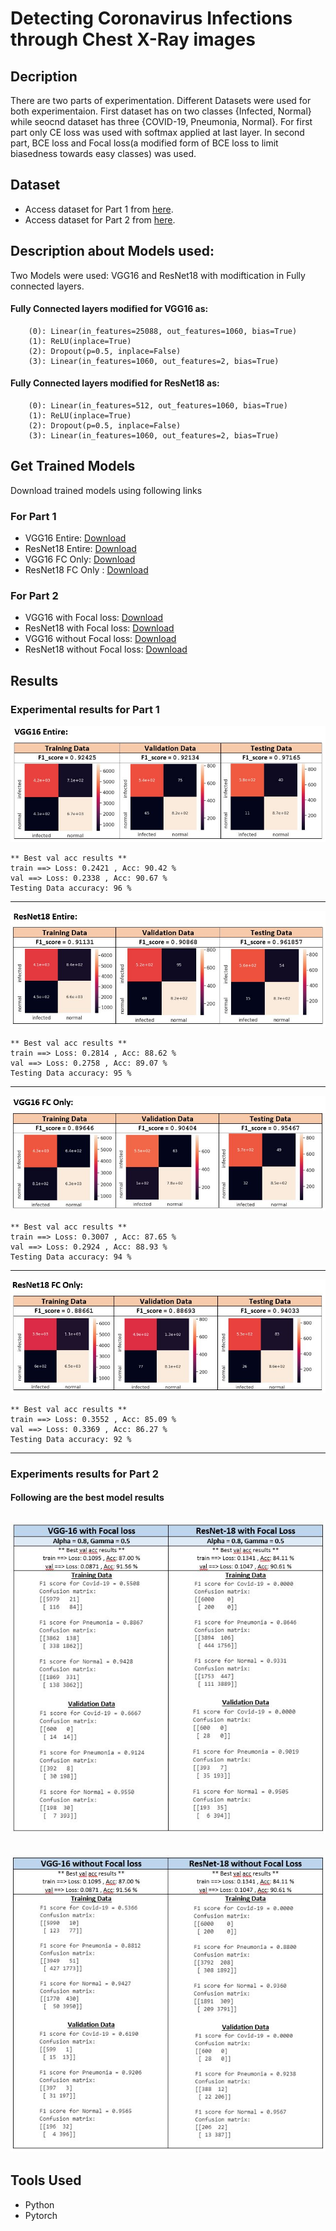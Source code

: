 # Detecting Coronavirus Infections through Chest X-Ray images

## Decription
There are two parts of experimentation. Different Datasets were used for both experimentaion. First dataset has on two classes {Infected, Normal} while seocnd dataset has three {COVID-19, Pneumonia, Normal}. For first part only CE loss was used with softmax applied at last layer. In second part, BCE loss and Focal loss(a modified form of BCE loss to limit biasedness towards easy classes) was used.

## Dataset
* Access dataset for Part 1 from [here](https://drive.google.com/drive/folders/1P11biqCGNk5zWqILLdNkuPtbZpvXb1ay?usp=sharing).
* Access dataset for Part 2 from [here](https://drive.google.com/drive/folders/1iXz_Gb_b5SZH1b262DoL9e-g7fGgGDSu?usp=sharing).

## Description about Models used:
Two Models were used: VGG16 and ResNet18 with modiftication in Fully connected layers.

#### Fully Connected layers modified for VGG16 as:
```
    (0): Linear(in_features=25088, out_features=1060, bias=True)
    (1): ReLU(inplace=True)
    (2): Dropout(p=0.5, inplace=False)
    (3): Linear(in_features=1060, out_features=2, bias=True)
```

#### Fully Connected layers modified for ResNet18 as:
```
    (0): Linear(in_features=512, out_features=1060, bias=True)
    (1): ReLU(inplace=True)
    (2): Dropout(p=0.5, inplace=False)
    (3): Linear(in_features=1060, out_features=2, bias=True)
```

## Get Trained Models
Download trained models using following links
### For Part 1
* VGG16 Entire: [Download](https://drive.google.com/file/d/1-2MPtBDxXBEK_a1hkv-lmty0AZhOplR-/view?usp=sharing)
* ResNet18 Entire: [Download](https://drive.google.com/file/d/1-2uOOHnIDZuX8JiffRnt1XLbgMMjIFUZ/view?usp=sharing)
* VGG16 FC Only: [Download](https://drive.google.com/file/d/1hJI86eA9Sb9n0Z4hBBdRd9KsI3dZliNb/view?usp=sharing)
* ResNet18 FC Only : [Download](https://drive.google.com/file/d/1-09GoYnB8zTZMhhr1NnGbYRHza3ooX1t/view?usp=sharing)
### For Part 2
* VGG16 with Focal loss: [Download]()
* ResNet18 with Focal loss: [Download]()
* VGG16 without Focal loss: [Download]()
* ResNet18 without Focal loss: [Download]()

## Results
### Experimental results for Part 1
![](Results/Vgg16_Entire.JPG)
```
** Best val acc results **
train ==> Loss: 0.2421 , Acc: 90.42 %
val ==> Loss: 0.2338 , Acc: 90.67 %
Testing Data accuracy: 96 %
```
---
![](Results/Resnet18_Entire.JPG)
```
** Best val acc results **
train ==> Loss: 0.2814 , Acc: 88.62 %
val ==> Loss: 0.2758 , Acc: 89.07 %
Testing Data accuracy: 95 %
```
---
![](Results/Vgg_FC_Only.JPG)
```
** Best val acc results **
train ==> Loss: 0.3007 , Acc: 87.65 %
val ==> Loss: 0.2924 , Acc: 88.93 %
Testing Data accuracy: 94 %
```
---
![](Results/Resnet18_FC_Only.JPG)
```
** Best val acc results **
train ==> Loss: 0.3552 , Acc: 85.09 %
val ==> Loss: 0.3369 , Acc: 86.27 %
Testing Data accuracy: 92 %
```
---
### Experiments results for Part 2
#### Following are the best model results
![](Results/VGG_ResNet_Focal_Loss.JPG)
---
![](Results/VGG_ResNet_without_Focal_Loss.JPG)
---

## Tools Used
* Python
* Pytorch
